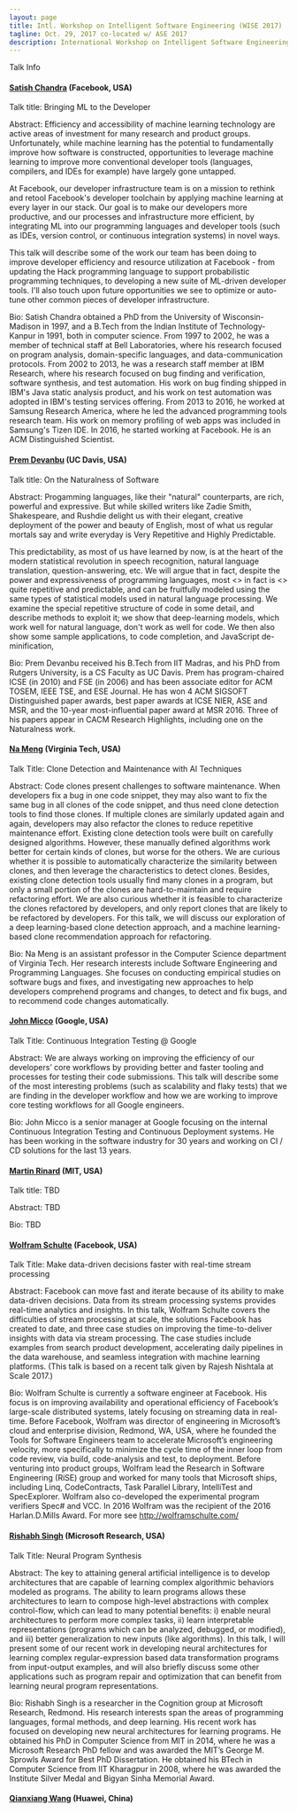 ```yaml
---
layout: page
title: Intl. Workshop on Intelligent Software Engineering (WISE 2017)
tagline: Oct. 29, 2017 co-located w/ ASE 2017
description: International Workshop on Intelligent Software Engineering (WISE 2017)
---
```


Talk Info

#### [Satish Chandra](https://sites.google.com/site/schandraacmorg/) (Facebook, USA)

Talk title: Bringing ML to the Developer
 
Abstract: Efficiency and accessibility of machine learning technology are active areas of investment for many research and product groups. Unfortunately, while machine learning has the potential to fundamentally improve how software is constructed, opportunities to leverage machine learning to improve more conventional developer tools (languages, compilers, and IDEs for example) have largely gone untapped.
 
At Facebook, our developer infrastructure team is on a mission to rethink and retool Facebook's developer toolchain by applying machine learning at every layer in our stack. Our goal is to make our developers more productive, and our processes and infrastructure more efficient, by integrating ML into our programming languages and developer tools (such as IDEs, version control, or continuous integration systems) in novel ways.
 
This talk will describe some of the work our team has been doing to improve developer efficiency and resource utilization at Facebook - from updating the Hack programming language to support probabilistic programming techniques, to developing a new suite of ML-driven developer tools. I'll also touch upon future opportunities we see to optimize or auto-tune other common pieces of developer infrastructure.
 
Bio: Satish Chandra obtained a PhD from the University of Wisconsin-Madison in 1997, and a B.Tech from the Indian Institute of Technology-Kanpur in 1991, both in computer science. From 1997 to 2002, he was a member of technical staff at Bell Laboratories, where his research focused on program analysis, domain-specific languages, and data-communication protocols. From 2002 to 2013, he was a research staff member at IBM Research, where his research focused on bug finding and verification, software synthesis, and test automation. His work on bug finding shipped in IBM's Java static analysis product, and his work on test automation was adopted in IBM's testing services offering. From 2013 to 2016, he worked at Samsung Research America, where he led the advanced programming tools research team. His work on memory profiling of web apps was included in Samsung's Tizen IDE. In 2016, he started working at Facebook. He is an ACM Distinguished Scientist.

####  [Prem Devanbu](http://web.cs.ucdavis.edu/~devanbu/) (UC Davis, USA)

Talk title: On the Naturalness of Software

Abstract: Progamming languages, like their "natural" counterparts, are rich, powerful and expressive. But while skilled writers like Zadie Smith, Shakespeare, and  Rushdie delight us with their elegant, creative deployment of the power and beauty of English, most of what us regular mortals say and write everyday is Very Repetitive and Highly Predictable.

This predictability, as most of us have learned by now, is at the heart of the modern statistical revolution in speech recognition,
natural language translation, question-answering, etc. We will argue that in fact, despite the power and expressiveness of programming
languages, most <<Software>> in fact is <<also>> quite repetitive and predictable, and can be fruitfully modeled using the same types of
statistical models used in natural language processing.  We examine the special repetitive structure of code in some detail, and describe methods to exploit it; we show that deep-learning models, which work well for natural language, don't work as well for code. We then also show some sample applications, to code completion, and JavaScript de-minification, 

Bio: Prem Devanbu received his B.Tech from IIT Madras, and his PhD from Rutgers University, is a CS Faculty as UC Davis. Prem has program-chaired ICSE (in 2010) and FSE (in 2006) and has been associate editor for ACM TOSEM, IEEE TSE, and ESE Journal. He has won 4 ACM SIGSOFT Distinguished paper awards, best paper awards at ICSE NIER, ASE and MSR, and the 10-year most-influential paper award at MSR 2016. Three of his papers appear in CACM Research Highlights, including one on the Naturalness work. 

####  [Na Meng](http://people.cs.vt.edu/nm8247/) (Virginia Tech, USA)

Talk Title: Clone Detection and Maintenance with AI Techniques

Abstract: Code clones present challenges to software maintenance. When developers fix a bug in one code snippet, they may also want to fix the same bug in all clones of the code snippet, and thus need clone detection tools to find those clones. If multiple clones are similarly updated again and again, developers may also refactor the clones to reduce repetitive maintenance effort. Existing clone detection tools were built on carefully designed algorithms. However, these manually defined algorithms work better for certain kinds of clones, but worse for the others. We are curious whether it is possible to automatically characterize the similarity between clones, and then leverage the characteristics to detect clones. Besides, existing clone detection tools usually find many clones in a program, but only a small portion of the clones are hard-to-maintain and require refactoring effort. We are also curious whether it is feasible to characterize the clones refactored by developers, and only report clones that are likely to be refactored by developers. For this talk, we will discuss our exploration of a deep learning-based clone detection approach, and a machine learning-based clone recommendation approach for refactoring.

Bio: Na Meng is an assistant professor in the Computer Science department of Virginia Tech. Her research interests include Software Engineering and Programming Languages. She focuses on conducting empirical studies on software bugs and fixes, and investigating new approaches to help developers comprehend programs and changes, to detect and fix bugs, and to recommend code changes automatically.

####  [John Micco](https://research.google.com/pubs/105187.html) (Google, USA) 

Talk Title: Continuous Integration Testing @ Google

Abstract: We are always working on improving the efficiency of our developers’ core workflows by providing better and faster tooling and processes for testing their code submissions. This talk will describe some of the most interesting problems (such as scalability and flaky tests) that we are finding in the developer workflow and how we are working to improve core testing workflows for all Google engineers.

Bio: John Micco is a senior manager at Google focusing on the internal Continuous Integration Testing and Continuous Deployment systems. He has been working in the software industry for 30 years and working on CI / CD solutions for the last 13 years.


####  [Martin Rinard](http://people.csail.mit.edu/rinard/) (MIT, USA) 

Talk title: TBD

Abstract: TBD

Bio: TBD

####  [Wolfram Schulte](https://research.fb.com/people/schulte-wolfram/) (Facebook, USA)

Talk Title: Make data-driven decisions faster with real-time stream processing
 
Abstract: Facebook can move fast and iterate because of its ability to make data-driven decisions. Data from its stream processing systems provides real-time analytics and insights. In this talk, Wolfram Schulte covers the difficulties of stream processing at scale, the solutions Facebook has created to date, and three case studies on improving the time-to-deliver insights with data via stream processing. The case studies include examples from search product development, accelerating daily pipelines in the data warehouse, and seamless integration with machine learning platforms.  (This talk is based on a recent talk given by Rajesh Nishtala at Scale 2017.)
 
Bio: Wolfram Schulte is currently a software engineer at Facebook. His focus is on improving availability and operational efficiency of Facebook’s large-scale distributed systems, lately focusing on streaming data in real-time. Before Facebook, Wolfram was director of engineering in Microsoft’s cloud and enterprise division, Redmond, WA, USA, where he founded the Tools for Software Engineers team to accelerate Microsoft’s engineering velocity, more specifically to minimize the cycle time of the inner loop from code review, via build, code-analysis and test, to deployment. Before venturing into product groups, Wolfram lead the Research in Software Engineering (RiSE) group and worked for many tools that Microsoft ships, including Linq, CodeContracts, Task Parallel Library, IntelliTest and SpecExplorer.  Wolfram also co-developed the experimental program verifiers Spec# and VCC. In 2016 Wolfram was the recipient of the 2016 Harlan.D.Mills Award. For more see http://wolframschulte.com/

####  [Rishabh Singh](https://www.microsoft.com/en-us/research/people/risin/) (Microsoft Research, USA)

Talk Title: Neural Program Synthesis

Abstract:
The key to attaining general artificial intelligence is to develop architectures that are capable of
learning complex algorithmic behaviors modeled as programs. The ability to learn programs allows these
architectures to learn to compose high-level abstractions with complex control-flow, which can lead to many
potential benefits: i) enable neural architectures to perform more complex tasks, ii) learn interpretable
representations (programs which can be analyzed, debugged, or modified), and iii) better generalization
to new inputs (like algorithms). In this talk, I will present some of our recent work in developing neural
architectures for learning complex regular-expression based data transformation programs from input-output examples,
and will also briefly discuss some other applications such as program repair and optimization that can benefit
from learning neural program representations.
 
Bio:
Rishabh Singh is a researcher in the Cognition group at Microsoft Research, Redmond. His research interests span the areas of programming languages, formal methods, and deep learning. His recent work has focused on developing new neural architectures for learning programs. He obtained his PhD in Computer Science from MIT in 2014, where he was a Microsoft Research PhD fellow and was awarded the MIT’s George M. Sprowls Award for Best PhD Dissertation. He obtained his BTech in Computer Science from IIT Kharagpur in 2008, where he was awarded the Institute Silver Medal and Bigyan Sinha Memorial Award.

####  [Qianxiang Wang](http://sei.pku.edu.cn/~wqx/) (Huawei, China)
